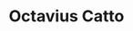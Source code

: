 ---
pid: vp16
title: Octavius Catto
location_transcription: City Hall / Logan Square
coordinates: "[-75.171841989492, 39.958027070745]"
zipcode: '19121'
gen_neighborhood: North Philadelphia
neighborhood: Brewerytown
outside_phl: 
age: '33'
age_range: 30-39
instagram: 
image_file_name: vp_16.jpg
proposal_transcription: Trolley, educator, activists
topic: African Americans,Education,Person,Social Justice
topic_summary: 0, 0, 0, 0
type: Memorial
keywords_other: 
credit: N/A
image_labels: 
twitter: 
facebook: 
permalink: "/monuments/vp16/"
layout: item-page
---